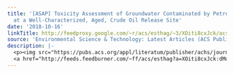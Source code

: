 ```yaml
---
title: '[ASAP] Toxicity Assessment of Groundwater Contaminated by Petroleum Hydrocarbons
  at a Well-Characterized, Aged, Crude Oil Release Site'
date: '2018-10-16'
linkTitle: http://feedproxy.google.com/~r/acs/esthag/~3/XOiti8cxJck/acs.est.8b03657
source: 'Environmental Science & Technology: Latest Articles (ACS Publications)'
description: |-
  <p><img src="https://pubs.acs.org/appl/literatum/publisher/achs/journals/content/esthag/0/esthag.ahead-of-print/acs.est.8b03657/20181015/images/medium/es-2018-036574_0004.gif" alt="TOC Graphic"/></p><div><cite>Environmental Science & Technology</cite></div><div>DOI: 10.1021/acs.est.8b03657</div><div class="feedflare">
  <a href="http://feeds.feedburner.com/~ff/acs/esthag?a=XOiti8cxJck:dMoH2fjjRcc:yIl2AUoC8zA"><img src="http://feeds.feedburner.com/~ff/acs/esthag?d=yIl2AUoC8zA" border="0"></img></a>
---
```

